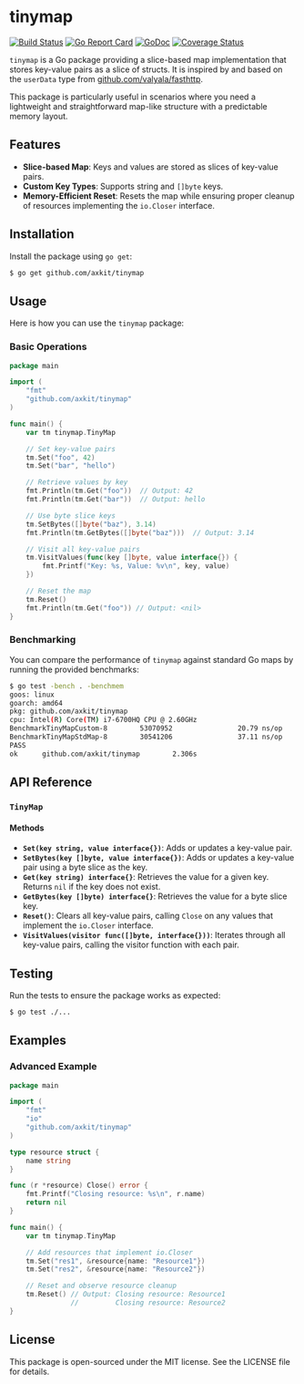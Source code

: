 # tinymap

[![Build Status](https://github.com/axkit/bitset/actions/workflows/go.yml/badge.svg)](https://github.com/axkit/tinymap/actions)
[![Go Report Card](https://goreportcard.com/badge/github.com/axkit/tinymap)](https://goreportcard.com/report/github.com/axkit/tinymap)
[![GoDoc](https://pkg.go.dev/badge/github.com/axkit/tinymap)](https://pkg.go.dev/github.com/axkit/tinymap)
[![Coverage Status](https://coveralls.io/repos/github/axkit/tinymap/badge.svg?branch=main)](https://coveralls.io/github/axkit/tinymap?branch=main)


`tinymap` is a Go package providing a slice-based map implementation that stores key-value pairs as a slice of structs. It is inspired by and based on the `userData` type from [github.com/valyala/fasthttp](https://github.com/valyala/fasthttp).

This package is particularly useful in scenarios where you need a lightweight and straightforward map-like structure with a predictable memory layout.

## Features

- **Slice-based Map**: Keys and values are stored as slices of key-value pairs.
- **Custom Key Types**: Supports string and `[]byte` keys.
- **Memory-Efficient Reset**: Resets the map while ensuring proper cleanup of resources implementing the `io.Closer` interface.

## Installation

Install the package using `go get`:

```sh
$ go get github.com/axkit/tinymap
```

## Usage

Here is how you can use the `tinymap` package:

### Basic Operations

```go
package main

import (
    "fmt"
    "github.com/axkit/tinymap"
)

func main() {
    var tm tinymap.TinyMap

    // Set key-value pairs
    tm.Set("foo", 42)
    tm.Set("bar", "hello")

    // Retrieve values by key
    fmt.Println(tm.Get("foo"))  // Output: 42
    fmt.Println(tm.Get("bar"))  // Output: hello

    // Use byte slice keys
    tm.SetBytes([]byte("baz"), 3.14)
    fmt.Println(tm.GetBytes([]byte("baz")))  // Output: 3.14

    // Visit all key-value pairs
    tm.VisitValues(func(key []byte, value interface{}) {
        fmt.Printf("Key: %s, Value: %v\n", key, value)
    })

    // Reset the map
    tm.Reset()
    fmt.Println(tm.Get("foo")) // Output: <nil>
}
```

### Benchmarking

You can compare the performance of `tinymap` against standard Go maps by running the provided benchmarks:

```sh
$ go test -bench . -benchmem
goos: linux
goarch: amd64
pkg: github.com/axkit/tinymap
cpu: Intel(R) Core(TM) i7-6700HQ CPU @ 2.60GHz
BenchmarkTinyMapCustom-8        53070952                20.79 ns/op            0 B/op          0 allocs/op
BenchmarkTinyMapStdMap-8        30541206                37.11 ns/op            0 B/op          0 allocs/op
PASS
ok      github.com/axkit/tinymap        2.306s
```


## API Reference

### `TinyMap`

#### Methods

- **`Set(key string, value interface{})`**: Adds or updates a key-value pair.
- **`SetBytes(key []byte, value interface{})`**: Adds or updates a key-value pair using a byte slice as the key.
- **`Get(key string) interface{}`**: Retrieves the value for a given key. Returns `nil` if the key does not exist.
- **`GetBytes(key []byte) interface{}`**: Retrieves the value for a byte slice key.
- **`Reset()`**: Clears all key-value pairs, calling `Close` on any values that implement the `io.Closer` interface.
- **`VisitValues(visitor func([]byte, interface{}))`**: Iterates through all key-value pairs, calling the visitor function with each pair.

## Testing

Run the tests to ensure the package works as expected:

```sh
$ go test ./...
```

## Examples

### Advanced Example

```go
package main

import (
    "fmt"
    "io"
    "github.com/axkit/tinymap"
)

type resource struct {
    name string
}

func (r *resource) Close() error {
    fmt.Printf("Closing resource: %s\n", r.name)
    return nil
}

func main() {
    var tm tinymap.TinyMap

    // Add resources that implement io.Closer
    tm.Set("res1", &resource{name: "Resource1"})
    tm.Set("res2", &resource{name: "Resource2"})

    // Reset and observe resource cleanup
    tm.Reset() // Output: Closing resource: Resource1
               //         Closing resource: Resource2
}
```

## License

This package is open-sourced under the MIT license. See the LICENSE file for details.
